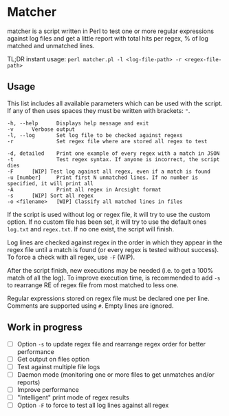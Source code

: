 # Matcher

matcher is a script written in Perl to test one or more regular expressions against log files and get a little report with total hits per regex, % of log matched and unmatched lines.

TL;DR instant usage: `perl matcher.pl -l <log-file-path> -r <regex-file-path>`

## Usage

This list includes all available parameters which can be used with the script. If any of then uses spaces they must be written with brackets: `"`.

```
-h, --help      Displays help message and exit
-v		Verbose output
-l, --log       Set log file to be checked against regexs
-r              Set regex file where are stored all regex to test

-d, detailed    Print one example of every regex with a match in JSON
-t              Test regex syntax. If anyone is incorrect, the script dies
-F		[WIP] Test log against all regex, even if a match is found
-u [number]     Print first N unmatched lines. If no number is specified, it will print all
-A              Print all regex in Arcsight format
-s		[WIP] Sort all regex
-o <filename>   [WIP] Classify all matched lines in files
```

If the script is used without log or regex file, it will try to use the custom option. If no custom file has been set, it will try to use the default ones `log.txt` and `regex.txt`. If no one exist, the script will finish.

Log lines are checked against regex in the order in which they appear in the regex file until a match is found (or every regex is tested without success). To force a check with all regex, use `-F` (WIP).

After the script finish, new executions may be needed (i.e. to get a 100% match of all the log). To improve execution time, is recommended to add `-s` to rearrange RE of regex file from most matched to less one.

Regular expressions stored on regex file must be declared one per line. Comments are supported using `#`. Empty lines are ignored.

## Work in progress

- [ ] Option `-s` to update regex file and rearrange regex order for better performance
- [ ] Get output on files option
- [ ] Test against multiple file logs
- [ ] Daemon mode (monitoring one or more files to get unmatches and/or reports)
- [ ] Improve performance
- [ ] "Intelligent" print mode of regex results
- [ ] Option `-F` to force to test all log lines against all regex